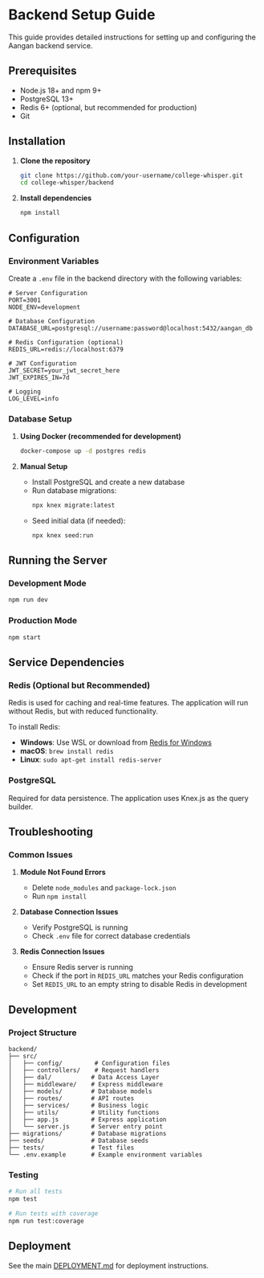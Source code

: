 # Backend Setup Guide

This guide provides detailed instructions for setting up and configuring the Aangan backend service.

## Prerequisites

- Node.js 18+ and npm 9+
- PostgreSQL 13+
- Redis 6+ (optional, but recommended for production)
- Git

## Installation

1. **Clone the repository**
   ```bash
   git clone https://github.com/your-username/college-whisper.git
   cd college-whisper/backend
   ```

2. **Install dependencies**
   ```bash
   npm install
   ```

## Configuration

### Environment Variables

Create a `.env` file in the backend directory with the following variables:

```env
# Server Configuration
PORT=3001
NODE_ENV=development

# Database Configuration
DATABASE_URL=postgresql://username:password@localhost:5432/aangan_db

# Redis Configuration (optional)
REDIS_URL=redis://localhost:6379

# JWT Configuration
JWT_SECRET=your_jwt_secret_here
JWT_EXPIRES_IN=7d

# Logging
LOG_LEVEL=info
```

### Database Setup

1. **Using Docker (recommended for development)**
   ```bash
   docker-compose up -d postgres redis
   ```

2. **Manual Setup**
   - Install PostgreSQL and create a new database
   - Run database migrations:
     ```bash
     npx knex migrate:latest
     ```
   - Seed initial data (if needed):
     ```bash
     npx knex seed:run
     ```

## Running the Server

### Development Mode
```bash
npm run dev
```

### Production Mode
```bash
npm start
```

## Service Dependencies

### Redis (Optional but Recommended)
Redis is used for caching and real-time features. The application will run without Redis, but with reduced functionality.

To install Redis:
- **Windows**: Use WSL or download from [Redis for Windows](https://github.com/tporadowski/redis/releases)
- **macOS**: `brew install redis`
- **Linux**: `sudo apt-get install redis-server`

### PostgreSQL
Required for data persistence. The application uses Knex.js as the query builder.

## Troubleshooting

### Common Issues

1. **Module Not Found Errors**
   - Delete `node_modules` and `package-lock.json`
   - Run `npm install`

2. **Database Connection Issues**
   - Verify PostgreSQL is running
   - Check `.env` file for correct database credentials

3. **Redis Connection Issues**
   - Ensure Redis server is running
   - Check if the port in `REDIS_URL` matches your Redis configuration
   - Set `REDIS_URL` to an empty string to disable Redis in development

## Development

### Project Structure

```
backend/
├── src/
│   ├── config/         # Configuration files
│   ├── controllers/    # Request handlers
│   ├── dal/           # Data Access Layer
│   ├── middleware/    # Express middleware
│   ├── models/        # Database models
│   ├── routes/        # API routes
│   ├── services/      # Business logic
│   ├── utils/         # Utility functions
│   ├── app.js         # Express application
│   └── server.js      # Server entry point
├── migrations/        # Database migrations
├── seeds/             # Database seeds
├── tests/             # Test files
└── .env.example       # Example environment variables
```

### Testing

```bash
# Run all tests
npm test

# Run tests with coverage
npm run test:coverage
```

## Deployment

See the main [DEPLOYMENT.md](../docs/DEPLOYMENT.md) for deployment instructions.
